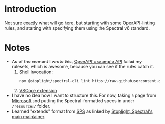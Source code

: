 # Introduction 

Not sure exactly what will go here, but starting with some OpenAPI-linting rules, and starting with specifying them using the Spectral v6 standard.

# Notes

* As of the moment I wrote this, [OpenAPI's example API](https://raw.githubusercontent.com/OAI/OpenAPI-Specification/d5307aff5debf8fc895208235cc90976d67e7f3a/examples/v3.0/api-with-examples.yaml) failed my rulesets, which is awesome, because you can see if the rules catch it.
    1. Shell invocation:
       ```sh
       npx @stoplight/spectral-cli lint https://raw.githubusercontent.com/OAI/OpenAPI-Specification/d5307aff5debf8fc895208235cc90976d67e7f3a/examples/v3.0/api-with-examples.yaml --ruleset https://raw.githubusercontent.com/kkgthb/api-spec-analysis-01-playing/main/resources/rulesets/spectral/.spectral.yaml
       ```
    1. [VSCode extension](https://marketplace.visualstudio.com/items?itemName=stoplight.spectral)
* I have no idea how I want to structure this.  For now, taking a page from [Microsoft](https://github.com/Azure/APICenter-Analyzer/) and putting the Spectral-formatted specs in under `/resources/` folder.
* Learned "extends" format from [SPS](https://github.com/SPSCommerce/sps-api-standards/blob/main/rulesets/src/.spectral.yml) as linked by [Stoplight, Spectral's main maintainer](https://github.com/stoplightio/spectral-rulesets?tab=readme-ov-file#spectral-rulesets).
